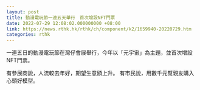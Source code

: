 ```yaml
---
layout: post
title: 動漫電玩節一連五天舉行　首次增設NFT門票
date: 2022-07-29 12:08:02.000000000 +08:00
link: https://news.rthk.hk/rthk/ch/component/k2/1659940-20220729.htm
categories: rthk
---
```


一連五日的動漫電玩節在灣仔會展舉行，今年以「元宇宙」為主題，並首次增設NFT門票。

有參展商說，人流較去年好，期望生意額上升。 有市民說，用數千元幫親友購入心頭好模型。
